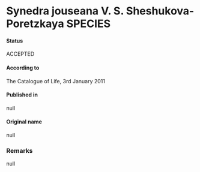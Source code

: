 Synedra jouseana V. S. Sheshukova-Poretzkaya SPECIES
=======

#### Status
ACCEPTED

#### According to
The Catalogue of Life, 3rd January 2011

#### Published in
null

#### Original name
null

### Remarks
null